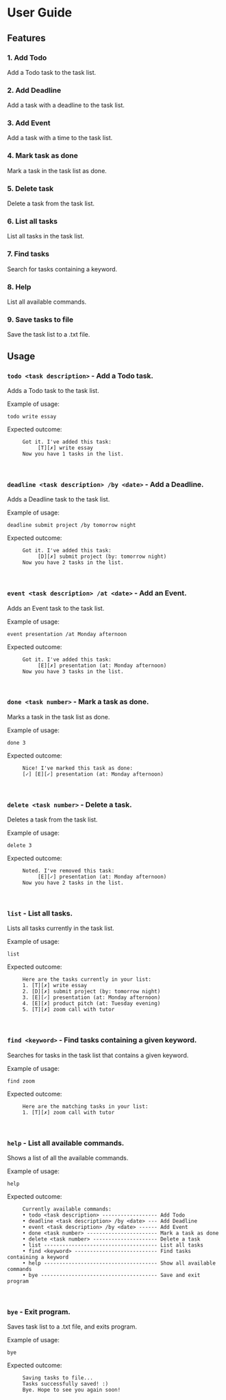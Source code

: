 # User Guide

## Features 

### 1. Add Todo

Add a Todo task to the task list.

### 2. Add Deadline

Add a task with a deadline to the task list.

### 3. Add Event

Add a task with a time to the task list.

### 4. Mark task as done

Mark a task in the task list as done.

### 5. Delete task 

Delete a task from the task list.

### 6. List all tasks

List all tasks in the task list.

### 7. Find tasks

Search for tasks containing a keyword.

### 8. Help

List all available commands.

### 9. Save tasks to file

Save the task list to a .txt file.



## Usage

### `todo <task description>` - Add a Todo task.

Adds a Todo task to the task list.

Example of usage:

`todo write essay`

Expected outcome:

```
     Got it. I've added this task: 
          [T][✗] write essay
     Now you have 1 tasks in the list.
```

<br>

### `deadline <task description> /by <date>` - Add a Deadline.

Adds a Deadline task to the task list.

Example of usage:

`deadline submit project /by tomorrow night`

Expected outcome:

```
     Got it. I've added this task: 
          [D][✗] submit project (by: tomorrow night)
     Now you have 2 tasks in the list.
```

<br>

### `event <task description> /at <date>` - Add an Event.

Adds an Event task to the task list.

Example of usage:

`event presentation /at Monday afternoon`

Expected outcome:

```
     Got it. I've added this task: 
          [E][✗] presentation (at: Monday afternoon)
     Now you have 3 tasks in the list.
```

<br>

### `done <task number>` - Mark a task as done.

Marks a task in the task list as done.

Example of usage:

`done 3`

Expected outcome:

```
     Nice! I've marked this task as done:
     [✓] [E][✓] presentation (at: Monday afternoon)
```

<br>

### `delete <task number>` - Delete a task.

Deletes a task from the task list.

Example of usage:

`delete 3` 

Expected outcome:

```
     Noted. I've removed this task: 
          [E][✓] presentation (at: Monday afternoon)
     Now you have 2 tasks in the list.
```

<br>

### `list` - List all tasks.

Lists all tasks currently in the task list.

Example of usage:

`list`

Expected outcome:

```
     Here are the tasks currently in your list:
     1. [T][✗] write essay
     2. [D][✗] submit project (by: tomorrow night)
     3. [E][✓] presentation (at: Monday afternoon)
     4. [E][✗] product pitch (at: Tuesday evening)
     5. [T][✗] zoom call with tutor
```

<br>

### `find <keyword>` - Find tasks containing a given keyword.

Searches for tasks in the task list that contains a given keyword.

Example of usage:

`find zoom`

Expected outcome:

         Here are the matching tasks in your list:
         1. [T][✗] zoom call with tutor

<br>

### `help` - List all available commands.

Shows a list of all the available commands. 

Example of usage:

`help`

Expected outcome:

```      
     Currently available commands:
     • todo <task description> ------------------ Add Todo
     • deadline <task description> /by <date> --- Add Deadline
     • event <task description> /by <date> ------ Add Event
     • done <task number> ----------------------- Mark a task as done
     • delete <task number> --------------------- Delete a task
     • list ------------------------------------- List all tasks
     • find <keyword> --------------------------- Find tasks containing a keyword
     • help ------------------------------------- Show all available commands
     • bye -------------------------------------- Save and exit program
```

<br>

### `bye` - Exit program.

Saves task list to a .txt file, and exits program.

Example of usage:

`bye`

Expected outcome:

```
     Saving tasks to file...
     Tasks successfully saved! :)
     Bye. Hope to see you again soon!
```